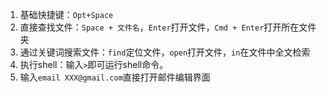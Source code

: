 1. 基础快捷键：`Opt+Space`
2. 直接查找文件：`Space + 文件名`，`Enter`打开文件，`Cmd + Enter`打开所在文件夹
3. 通过关键词搜索文件：`find`定位文件，`open`打开文件，`in`在文件中全文检索
4. 执行shell：输入`>`即可运行shell命令。
5. 输入`email XXX@gmail.com`直接打开邮件编辑界面 